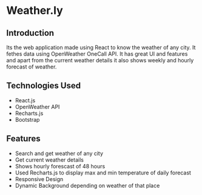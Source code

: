 # Weather.ly

## Introduction
Its the web application made using React to know the weather of any city. It fethes data using OpenWeather OneCall API. It has great UI and features and apart from the current  weather details it also shows weekly and hourly forecast of weather.


## Technologies Used
* React.js
* OpenWeather API
* Recharts.js
* Bootstrap

## Features
* Search and get weather of any city
* Get current weather details
* Shows hourly forescast of 48 hours
* Used Recharts.js to display max and min temperature of daily forecast
* Responsive Design
* Dynamic Background depending on weather of that place
